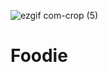 
![ezgif com-crop (5)](https://github.com/Quinrah/Foodie/assets/144681245/263b3a85-cf6c-4dd5-b747-f16864ec9e1a)


# Foodie
 
